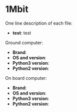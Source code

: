 # 1Mbit
One line description of each file:
- **test**: test

Ground computer: 
- **Brand**: 
- **OS and version**: 
- **Python3 version**: 
- **Python2 version**: 


On board computer:  
- **Brand**: 
- **OS and version**: 
- **Python3 version**: 
- **Python2 version**: 
